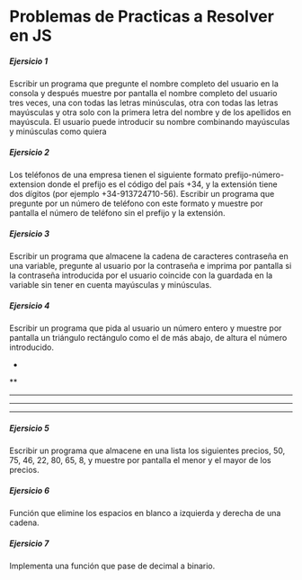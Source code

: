 # Problemas de Practicas a Resolver en JS

##### Ejersicio 1

Escribir un programa que pregunte el nombre completo del usuario en la consola y después muestre por pantalla el nombre completo del usuario tres veces, una con todas las letras minúsculas, otra con todas las letras mayúsculas y otra solo con la primera letra del nombre y de los apellidos en mayúscula. El usuario puede introducir su nombre combinando mayúsculas y minúsculas como quiera

##### Ejersicio 2

Los teléfonos de una empresa tienen el siguiente formato prefijo-número-extension donde el prefijo es el código del país +34, y la extensión tiene dos dígitos (por ejemplo +34-913724710-56). Escribir un programa que pregunte por un número de teléfono con este formato y muestre por pantalla el número de teléfono sin el prefijo y la extensión.

##### Ejersicio 3

Escribir un programa que almacene la cadena de caracteres contraseña en una variable, pregunte al usuario por la contraseña e imprima por pantalla si la contraseña introducida por el usuario coincide con la guardada en la variable sin tener en cuenta mayúsculas y minúsculas.

##### Ejersicio 4

Escribir un programa que pida al usuario un número entero y muestre por pantalla un triángulo rectángulo como el de más abajo, de altura el número introducido.

*
**
***
****
*****

##### Ejersicio 5

Escribir un programa que almacene en una lista los siguientes precios, 50, 75, 46, 22, 80, 65, 8, y muestre por pantalla el menor y el mayor de los precios.

##### Ejersicio 6

Función que elimine los espacios en blanco a izquierda y derecha de una cadena.

##### Ejersicio 7

Implementa una función que pase de decimal a binario.